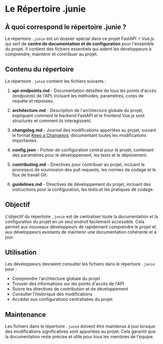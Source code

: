 # Le Répertoire .junie

## À quoi correspond le répertoire .junie ?

Le répertoire `.junie` est un dossier spécial dans ce projet FastAPI + Vue.js qui sert de **centre de documentation et de configuration** pour l'ensemble du projet. Il contient des fichiers essentiels qui aident les développeurs à comprendre, maintenir et contribuer au projet.

## Contenu du répertoire

Le répertoire `.junie` contient les fichiers suivants :

1. **api-endpoints.md** - Documentation détaillée de tous les points d'accès (endpoints) de l'API, incluant les méthodes, paramètres, corps de requête et réponses.

2. **architecture.md** - Description de l'architecture globale du projet, expliquant comment le backend FastAPI et le frontend Vue.js sont structurés et comment ils interagissent.

3. **changelog.md** - Journal des modifications apportées au projet, suivant le format [Keep a Changelog](https://keepachangelog.com/), documentant toutes les modifications importantes.

4. **config.json** - Fichier de configuration central pour le projet, contenant des paramètres pour le développement, les tests et le déploiement.

5. **contributing.md** - Directives pour contribuer au projet, incluant le processus de soumission des pull requests, les normes de codage et le flux de travail Git.

6. **guidelines.md** - Directives de développement du projet, incluant des instructions pour la configuration, les tests et les pratiques de codage.

## Objectif

L'objectif du répertoire `.junie` est de centraliser toute la documentation et la configuration du projet en un seul endroit facilement accessible. Cela permet aux nouveaux développeurs de rapidement comprendre le projet et aux développeurs existants de maintenir une documentation cohérente et à jour.

## Utilisation

Les développeurs devraient consulter les fichiers dans le répertoire `.junie` pour :

- Comprendre l'architecture globale du projet
- Trouver des informations sur les points d'accès de l'API
- Suivre les directives de contribution et de développement
- Consulter l'historique des modifications
- Accéder aux configurations centralisées du projet

## Maintenance

Les fichiers dans le répertoire `.junie` doivent être maintenus à jour lorsque des modifications significatives sont apportées au projet. Cela garantit que la documentation reste précise et utile pour tous les membres de l'équipe.
